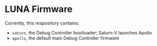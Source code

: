 
# LUNA Firmware

Currently, this respository contains:

* `saturn`, the Debug Controller bootloader; Saturn-V launches Apollo
* `apollo`, the default main Debug Controller firmware
